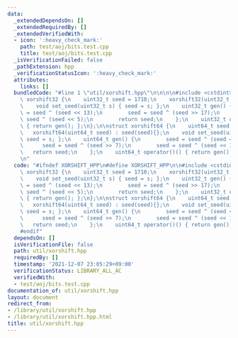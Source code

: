 ```yaml
---
data:
  _extendedDependsOn: []
  _extendedRequiredBy: []
  _extendedVerifiedWith:
  - icon: ':heavy_check_mark:'
    path: test/aoj/bits.test.cpp
    title: test/aoj/bits.test.cpp
  _isVerificationFailed: false
  _pathExtension: hpp
  _verificationStatusIcon: ':heavy_check_mark:'
  attributes:
    links: []
  bundledCode: "#line 1 \"util/xorshift.hpp\"\n\n\n\n#include <cstdint>\n\nstruct\
    \ xorshift32 {\n    uint32_t seed = 1710;\n    xorshift32(uint32_t seed) : seed(seed){};\n\
    \    void set_seed(uint32_t s) { seed = s; };\n    uint32_t gen() {\n        seed\
    \ = seed ^ (seed << 13);\n        seed = seed ^ (seed >> 17);\n        seed =\
    \ seed ^ (seed << 5);\n        return seed;\n    };\n    uint32_t operator()()\
    \ { return gen(); };\n};\n\nstruct xorshift64 {\n    uint64_t seed = 1710;\n \
    \   xorshift64(uint64_t seed) : seed(seed){};\n    void set_seed(uint64_t s) {\
    \ seed = s; };\n    uint64_t gen() {\n        seed = seed ^ (seed << 13);\n  \
    \      seed = seed ^ (seed >> 7);\n        seed = seed ^ (seed << 17);\n     \
    \   return seed;\n    };\n    uint64_t operator()() { return gen(); };\n};\n\n\
    \n"
  code: "#ifndef XORSHIFT_HPP\n#define XORSHIFT_HPP\n\n#include <cstdint>\n\nstruct\
    \ xorshift32 {\n    uint32_t seed = 1710;\n    xorshift32(uint32_t seed) : seed(seed){};\n\
    \    void set_seed(uint32_t s) { seed = s; };\n    uint32_t gen() {\n        seed\
    \ = seed ^ (seed << 13);\n        seed = seed ^ (seed >> 17);\n        seed =\
    \ seed ^ (seed << 5);\n        return seed;\n    };\n    uint32_t operator()()\
    \ { return gen(); };\n};\n\nstruct xorshift64 {\n    uint64_t seed = 1710;\n \
    \   xorshift64(uint64_t seed) : seed(seed){};\n    void set_seed(uint64_t s) {\
    \ seed = s; };\n    uint64_t gen() {\n        seed = seed ^ (seed << 13);\n  \
    \      seed = seed ^ (seed >> 7);\n        seed = seed ^ (seed << 17);\n     \
    \   return seed;\n    };\n    uint64_t operator()() { return gen(); };\n};\n\n\
    #endif"
  dependsOn: []
  isVerificationFile: false
  path: util/xorshift.hpp
  requiredBy: []
  timestamp: '2021-12-07 23:05:29+09:00'
  verificationStatus: LIBRARY_ALL_AC
  verifiedWith:
  - test/aoj/bits.test.cpp
documentation_of: util/xorshift.hpp
layout: document
redirect_from:
- /library/util/xorshift.hpp
- /library/util/xorshift.hpp.html
title: util/xorshift.hpp
---
```

